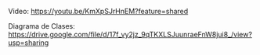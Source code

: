 Video: https://youtu.be/KmXpSJrHnEM?feature=shared

Diagrama de Clases: https://drive.google.com/file/d/17f_vy2jz_9qTKXLSJuunraeFnW8jui8_/view?usp=sharing

